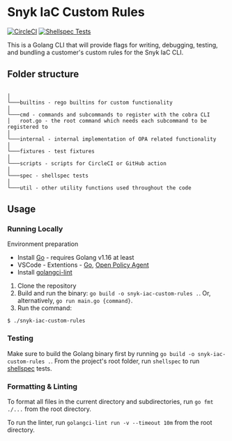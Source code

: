 # Snyk IaC Custom Rules

[![CircleCI](https://circleci.com/gh/snyk/snyk-iac-custom-rules/tree/develop.svg?style=svg&circle-token=5597b9f0189554f754f38400cbe9d8f8b334c72a)](https://circleci.com/gh/snyk/snyk-iac-custom-rules/tree/develop) [![Shellspec Tests](https://github.com/snyk/snyk-iac-custom-rules/actions/workflows/main.yml/badge.svg)](https://github.com/snyk/snyk-iac-custom-rules/actions/workflows/main.yml)

This is a Golang CLI that will provide flags for writing, debugging, testing, and bundling a customer's custom rules for the Snyk IaC CLI.


## Folder structure
```

│   
└───builtins - rego builtins for custom functionality
│
└───cmd - commands and subcommands to register with the cobra CLI  
│   root.go - the root command which needs each subcommand to be registered to
│
└───internal - internal implementation of OPA related functionality
│   
└───fixtures - test fixtures
│   
└───scripts - scripts for CircleCI or GitHub action
│   
└───spec - shellspec tests
│   
└───util - other utility functions used throughout the code
```

## Usage

### Running Locally

Environment preparation
* Install [Go](https://golang.org/doc/install) - requires Golang v1.16 at least
* VSCode - Extentions - [Go](https://marketplace.visualstudio.com/items?itemName=ms-vscode.Go), [Open Policy Agent](https://marketplace.visualstudio.com/items?itemName=tsandall.opa)
* Install [golangci-lint](https://github.com/golangci/golangci-lint)

1. Clone the repository
2. Build and run the binary: `go build -o snyk-iac-custom-rules .`. Or, alternatively, `go run main.go {command}`.
3. Run the command:
```
$ ./snyk-iac-custom-rules
```

### Testing

Make sure to build the Golang binary first by running `go build -o snyk-iac-custom-rules .`.
From the project's root folder, run `shellspec` to run [shellspec](https://github.com/shellspec/shellspec) tests.

### Formatting & Linting

To format all files in the current directory and subdirectories, run `go fmt ./...` from the root directory.

To run the linter, run `golangci-lint run -v --timeout 10m` from the root directory.